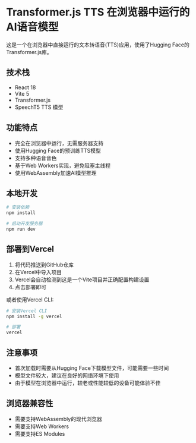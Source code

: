 # Transformer.js TTS 在浏览器中运行的AI语音模型

这是一个在浏览器中直接运行的文本转语音(TTS)应用，使用了Hugging Face的Transformer.js库。

## 技术栈

- React 18
- Vite 5
- Transformer.js
- SpeechT5 TTS 模型

## 功能特点

- 完全在浏览器中运行，无需服务器支持
- 使用Hugging Face的预训练TTS模型
- 支持多种语音音色
- 基于Web Workers实现，避免阻塞主线程
- 使用WebAssembly加速AI模型推理

## 本地开发

```bash
# 安装依赖
npm install

# 启动开发服务器
npm run dev
```

## 部署到Vercel

1. 将代码推送到GitHub仓库
2. 在Vercel中导入项目
3. Vercel会自动检测到这是一个Vite项目并正确配置构建设置
4. 点击部署即可

或者使用Vercel CLI:

```bash
# 安装Vercel CLI
npm install -g vercel

# 部署
vercel
```

## 注意事项

- 首次加载时需要从Hugging Face下载模型文件，可能需要一些时间
- 模型文件较大，建议在良好的网络环境下使用
- 由于模型在浏览器中运行，较老或性能较低的设备可能体验不佳

## 浏览器兼容性

- 需要支持WebAssembly的现代浏览器
- 需要支持Web Workers
- 需要支持ES Modules